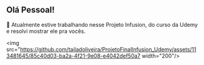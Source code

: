 ## Olá Pessoal!

🔭 Atualmente estive trabalhando nesse Projeto Infusion, do curso da Udemy e resolvi mostrar ele pra vocês.

<p float="left">

 <img src="https://github.com/tailadoliveira/ProjetoFinalInfusion_Udemy/assets/113481645/85c40d03-ba2a-4f21-9e08-e4042def50a7 width="200"/>
